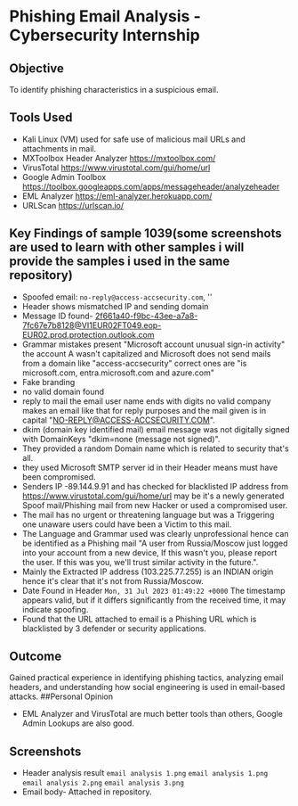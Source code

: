 # Phishing Email Analysis - Cybersecurity Internship

## Objective
To identify phishing characteristics in a suspicious email.

## Tools Used
- Kali Linux (VM) used for safe use of malicious mail URLs and attachments in mail.
- MXToolbox Header Analyzer https://mxtoolbox.com/
- VirusTotal https://www.virustotal.com/gui/home/url
- Google Admin Toolbox https://toolbox.googleapps.com/apps/messageheader/analyzeheader
- EML Analyzer https://eml-analyzer.herokuapp.com/
- URLScan https://urlscan.io/

## Key Findings of sample 1039(some screenshots are used to learn with other samples i will provide the samples i used in the same repository)
- Spoofed email: `no-reply@access-accsecurity.com`, ''
- Header shows mismatched IP and sending domain
- Message ID found- 	<2f661a40-f9bc-43ee-a7a8-7fc67e7b8128@VI1EUR02FT049.eop-EUR02.prod.protection.outlook.com>
- Grammar mistakes present "Microsoft account unusual sign-in activity" the account A wasn't capitalized and Microsoft does not send mails from a domain like "access-accsecurity" correct ones are "is microsoft.com, entra.microsoft.com and azure.com"
- Fake branding
- no valid domain found
- reply to mail the email user name ends with digits no valid company makes an email like that for reply purposes and the mail given is in capital "NO-REPLY@ACCESS-ACCSECURITY.COM".
- dkim (domain key identified mail) email message was not digitally signed with DomainKeys "dkim=none (message not signed)".
- They provided a random Domain name which is related to security that's all.
- they used Microsoft SMTP server id in their Header means must have been compromised.
- Senders IP -89.144.9.91 and has checked for blacklisted IP address from https://www.virustotal.com/gui/home/url may be it's a newly generated Spoof mail/Phishing mail from new Hacker or used a compromised user.
- The mail has no urgent or threatening language but was a Triggering one unaware users could have been a Victim to this mail.
- The Language and Grammar used was clearly unprofessional hence can be identified as a Phishing mail "A user from Russia/Moscow just logged into your account from a new device, If this wasn't you, please report the user. If this was you, we'll trust similar activity in the future.".
- Mainly the Extracted IP address (103.225.77.255) is an INDIAN origin hence it's clear that it's not from Russia/Moscow.
- Date Found in Header `Mon, 31 Jul 2023 01:49:22 +0000` The timestamp appears valid, but if it differs significantly from the received time, it may indicate spoofing.
- Found that the URL attached to email is a Phishing URL which is blacklisted by 3 defender or security applications.

## Outcome
Gained practical experience in identifying phishing tactics, analyzing email headers, and understanding how social engineering is used in email-based attacks.
##Personal Opinion
- EML Analyzer and VirusTotal are much better tools than others, Google Admin Lookups are also good.
## Screenshots
- Header analysis result `email analysis 1.png`
  `email analysis 1.png`
  `email analysis 2.png`
  `email analysis 3.png`
- Email body- Attached in repository.
